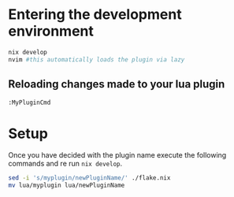# Entering the development environment
```sh
nix develop
nvim #this automatically loads the plugin via lazy
```
## Reloading changes made to your lua plugin

```vimscript
:MyPluginCmd
```

# Setup
Once you have decided with the plugin name execute the following commands and re run `nix develop`.
```sh
sed -i 's/myplugin/newPluginName/' ./flake.nix
mv lua/myplugin lua/newPluginName
```
